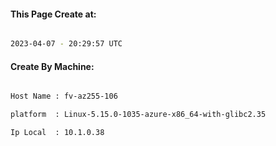 
   
#### This Page Create at:

```bash

2023-04-07 - 20:29:57 UTC

```

#### Create By Machine:

```bash

Host Name : fv-az255-106

platform  : Linux-5.15.0-1035-azure-x86_64-with-glibc2.35

Ip Local  : 10.1.0.38

```

